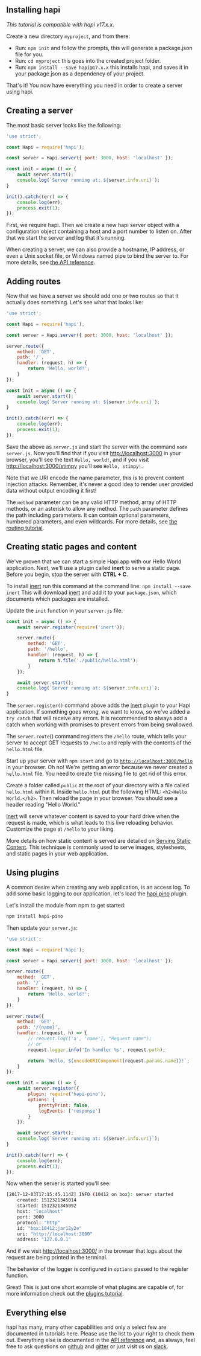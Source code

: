 ## Installing hapi

_This tutorial is compatible with hapi v17.x.x._

Create a new directory `myproject`, and from there:

* Run: `npm init` and follow the prompts, this will generate a package.json file for you.
* Run: `cd myproject` this goes into the created project folder.
* Run: `npm install --save hapi@17.x.x` this installs hapi, and saves it in your package.json as a dependency of your project.

That's it! You now have everything you need in order to create a server using hapi.

## Creating a server

The most basic server looks like the following:

```javascript
'use strict';

const Hapi = require('hapi');

const server = Hapi.server({ port: 3000, host: 'localhost' });

const init = async () => {
    await server.start();
    console.log(`Server running at: ${server.info.uri}`);
}

init().catch((err) => {
    console.log(err);
    process.exit(1);
});

```

First, we require hapi. Then we create a new hapi server object with a configuration object containing a host and a port
number to listen on. After that we start the server and log that it's running.

When creating a server, we can also provide a hostname, IP address, or even
a Unix socket file, or Windows named pipe to bind the server to. For more details, see [the API reference](/api/#server.options).

## Adding routes

Now that we have a server we should add one or two routes so that it actually does something. Let's see what that looks like:

```javascript
'use strict';

const Hapi = require('hapi');

const server = Hapi.server({ port: 3000, host: 'localhost' });

server.route({
    method: 'GET',
    path: '/',
    handler: (request, h) => {
        return 'Hello, world!';
    }
});

const init = async () => {
    await server.start();
    console.log(`Server running at: ${server.info.uri}`);
}

init().catch((err) => {
    console.log(err);
    process.exit(1);
});
```

Save the above as `server.js` and start the server with the command `node server.js`. Now you'll find that if you visit [http://localhost:3000](http://localhost:3000) in your browser, you'll see the text `Hello, world!`, and if you visit [http://localhost:3000/stimpy](http://localhost:3000/stimpy) you'll see `Hello, stimpy!`.

Note that we URI encode the name parameter, this is to prevent content injection attacks. Remember, it's never a good idea to render user provided data without output encoding it first!

The `method` parameter can be any valid HTTP method, array of HTTP methods, or an asterisk to allow any method. The `path` parameter defines the path including parameters. It can contain optional parameters, numbered parameters, and even wildcards. For more details, see [the routing tutorial](/tutorials/routing).

## Creating static pages and content

We've proven that we can start a simple Hapi app with our Hello World application. Next, we'll use a plugin called **inert** to serve a static page. Before you begin, stop the server with **CTRL + C**.

To install [inert](https://github.com/hapijs/inert) run this command at the command line: `npm install --save inert` This will download [inert](https://github.com/hapijs/inert) and add it to your `package.json`, which documents which packages are installed.

Update the `init` function in your `server.js` file:

``` javascript
const init = async () => {
    await server.register(require('inert'));

    server.route({
        method: 'GET',
        path: '/hello',
        handler: (request, h) => {
            return h.file('./public/hello.html');
        }
    });

    await server.start();
    console.log(`Server running at: ${server.info.uri}`);
}

```

The `server.register()` command above adds the [inert](https://github.com/hapijs/inert) plugin to your Hapi application. If something goes wrong, we want to know, so we've added a `try catch` that will receive any errors. It is recommended to always add a catch when working with promises to prevent errors from being swallowed.

The `server.route`() command registers the `/hello` route, which tells your server to accept GET requests to `/hello` and reply with the contents of the `hello.html` file.

Start up your server with `npm start` and go to [`http://localhost:3000/hello`](http://localhost:3000/hello) in your browser. Oh no! We're getting an error because we never created a `hello.html` file. You need to create the missing file to get rid of this error.

Create a folder called `public` at the root of your directory with a file called `hello.html` within it. Inside `hello.html` put the following HTML: `<h2>Hello World.</h2>`. Then reload the page in your browser. You should see a header reading "Hello World."

[Inert](https://github.com/hapijs/inert) will serve whatever content is saved to your hard drive when the request is made, which is what leads to this live reloading behavior. Customize the page at `/hello` to your liking.

More details on how static content is served are detailed on [Serving Static Content](/tutorials/serving-files). This technique is commonly used to serve images, stylesheets, and static pages in your web application.

## Using plugins

A common desire when creating any web application, is an access log. To add some basic logging to our application, let's load the [hapi pino](https://github.com/pinojs/hapi-pino) plugin.

Let's install the module from npm to get started:

```bash
npm install hapi-pino
```

Then update your `server.js`:

```javascript
'use strict';

const Hapi = require('hapi');

const server = Hapi.server({ port: 3000, host: 'localhost' });

server.route({
    method: 'GET',
    path: '/',
    handler: (request, h) => {
        return 'Hello, world!';
    }
});

server.route({
    method: 'GET',
    path: '/{name}',
    handler: (request, h) => {
        // request.log(['a', 'name'], "Request name");
        // or
        request.logger.info('In handler %s', request.path);

        return `Hello, ${encodeURIComponent(request.params.name)}!`;
    }
});

const init = async () => {
    await server.register({
        plugin: require('hapi-pino'),
        options: {
            prettyPrint: false,
            logEvents: ['response']
        }
    });

    await server.start();
    console.log(`Server running at: ${server.info.uri}`);
}

init().catch((err) => {
    console.log(err);
    process.exit(1);
});
```

Now when the server is started you'll see:

```sh
[2017-12-03T17:15:45.114Z] INFO (10412 on box): server started
    created: 1512321345014
    started: 1512321345092
    host: "localhost"
    port: 3000
    protocol: "http"
    id: "box:10412:jar12y2e"
    uri: "http://localhost:3000"
    address: "127.0.0.1"
```

And if we visit [http://localhost:3000/](http://localhost:3000/) in the browser that logs about the request are being printed in the terminal.

The behavior of the logger is configured in `options` passed to the register function.

Great! This is just one short example of what plugins are capable of, for more information check out the [plugins tutorial](/tutorials/plugins).

## Everything else

hapi has many, many other capabilities and only a select few are documented in tutorials here. Please use the list to your right to check them out. Everything else is documented in the [API reference](/api) and, as always, feel free to ask questions on [github](https://github.com/hapijs/discuss/issues) and [gitter](gitter.im/hapijs/hapi) or just visit us on [slack](https://t.co/RLLcGIGmRZ).
